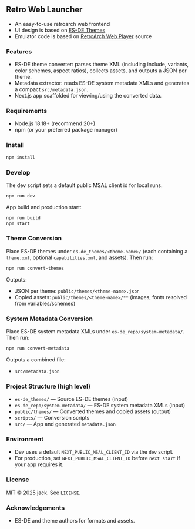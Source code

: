 ## Retro Web Launcher

- An easy-to-use retroarch web frontend
- UI design is based on [ES-DE Themes](https://gitlab.com/es-de)
- Emulator code is based on [RetroArch Web Player](https://web.libretro.com/) source

### Features
- ES-DE theme converter: parses theme XML (including include, variants, color schemes, aspect ratios), collects assets, and outputs a JSON per theme.
- Metadata extractor: reads ES-DE system metadata XMLs and generates a compact `src/metadata.json`.
- Next.js app scaffolded for viewing/using the converted data.

### Requirements
- Node.js 18.18+ (recommend 20+)
- npm (or your preferred package manager)

### Install
```sh
npm install
```

### Develop
The dev script sets a default public MSAL client id for local runs.
```sh
npm run dev
```
App build and production start:
```sh
npm run build
npm start
```

### Theme Conversion
Place ES-DE themes under `es-de_themes/<theme-name>/` (each containing a `theme.xml`, optional `capabilities.xml`, and assets). Then run:
```sh
npm run convert-themes
```
Outputs:
- JSON per theme: `public/themes/<theme-name>.json`
- Copied assets: `public/themes/<theme-name>/**` (images, fonts resolved from variables/schemes)

### System Metadata Conversion
Place ES-DE system metadata XMLs under `es-de_repo/system-metadata/`. Then run:
```sh
npm run convert-metadata
```
Outputs a combined file:
- `src/metadata.json`

### Project Structure (high level)
- `es-de_themes/` — Source ES-DE themes (input)
- `es-de_repo/system-metadata/` — ES-DE system metadata XMLs (input)
- `public/themes/` — Converted themes and copied assets (output)
- `scripts/` — Conversion scripts
- `src/` — App and generated `metadata.json`

### Environment
- Dev uses a default `NEXT_PUBLIC_MSAL_CLIENT_ID` via the `dev` script.
- For production, set `NEXT_PUBLIC_MSAL_CLIENT_ID` before `next start` if your app requires it.

### License
MIT © 2025 jack. See `LICENSE`.

### Acknowledgements
- ES-DE and theme authors for formats and assets.
